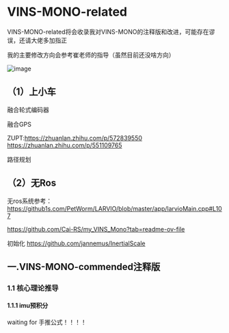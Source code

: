 # VINS-MONO-related
VINS-MONO-related将会收录我对VINS-MONO的注释版和改进，可能存在谬误，还请大佬多加指正

我的主要修改方向会参考崔老师的指导（虽然目前还没啥方向）

![image](https://github.com/EveningLin/VINS-MONO-related/assets/110521494/8a762a20-c38c-4685-a146-3181977fc6b5)

## （1）上小车
融合轮式编码器

融合GPS

ZUPT:https://zhuanlan.zhihu.com/p/572839550
https://zhuanlan.zhihu.com/p/551109765

路径规划

## （2）无Ros

无ros系统参考：https://github1s.com/PetWorm/LARVIO/blob/master/app/larvioMain.cpp#L107

https://github.com/Cai-RS/my_VINS_Mono?tab=readme-ov-file

初始化 https://github.com/jannemus/InertialScale

## 一.VINS-MONO-commended注释版
### 1.1 核心理论推导
#### 1.1.1 imu预积分
waiting for 手推公式！！！！
